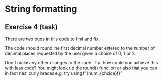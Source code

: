 # String formatting
## Exercise 4 (task)

There are two bugs in this code to find and fix.

The code should round the first decimal number entered to the number of decimal places requested by the user given a choice of 0, 1 or 2.

Don't make any other changes to the code.
Tip: how could you achieve this with less code? You might look up the round() function or also that you can in fact nest curly braces e.g. try using f"{num:.{choice}f}"